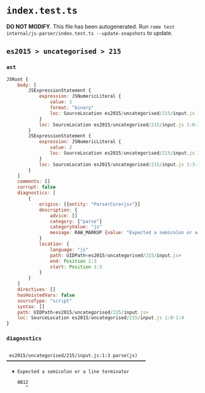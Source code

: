 # `index.test.ts`

**DO NOT MODIFY**. This file has been autogenerated. Run `rome test internal/js-parser/index.test.ts --update-snapshots` to update.

## `es2015 > uncategorised > 215`

### `ast`

```javascript
JSRoot {
	body: [
		JSExpressionStatement {
			expression: JSNumericLiteral {
				value: 1
				format: "binary"
				loc: SourceLocation es2015/uncategorised/215/input.js 1:0-1:3
			}
			loc: SourceLocation es2015/uncategorised/215/input.js 1:0-1:3
		}
		JSExpressionStatement {
			expression: JSNumericLiteral {
				value: 2
				loc: SourceLocation es2015/uncategorised/215/input.js 1:3-1:4
			}
			loc: SourceLocation es2015/uncategorised/215/input.js 1:3-1:4
		}
	]
	comments: []
	corrupt: false
	diagnostics: [
		{
			origins: [{entity: "ParserCore<js>"}]
			description: {
				advice: []
				category: ["parse"]
				categoryValue: "js"
				message: RAW_MARKUP {value: "Expected a semicolon or a line terminator"}
			}
			location: {
				language: "js"
				path: UIDPath<es2015/uncategorised/215/input.js>
				end: Position 1:3
				start: Position 1:3
			}
		}
	]
	directives: []
	hasHoistedVars: false
	sourceType: "script"
	syntax: []
	path: UIDPath<es2015/uncategorised/215/input.js>
	loc: SourceLocation es2015/uncategorised/215/input.js 1:0-1:4
}
```

### `diagnostics`

```

 es2015/uncategorised/215/input.js:1:3 parse(js) ━━━━━━━━━━━━━━━━━━━━━━━━━━━━━━━━━━━━━━━━━━━━━━━━━━━

  ✖ Expected a semicolon or a line terminator

    0B12
       ^


```
